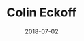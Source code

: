 ---
title: Colin Eckoff
date: 2018-07-02
description: Colin Eckoff 
thumb: /assets/images/photo-gallery/colin_eckoff--thumb.jpeg
image: /assets/images/photo-gallery/colin_eckoff.jpeg
angler-name: Colin Eckoff

reel-type: spinning
reel-series: 300 

# location: Someplace, United States
# fish: Shark
# fish-length: 49 in.
# fish-weight: 78 lbs.
---
